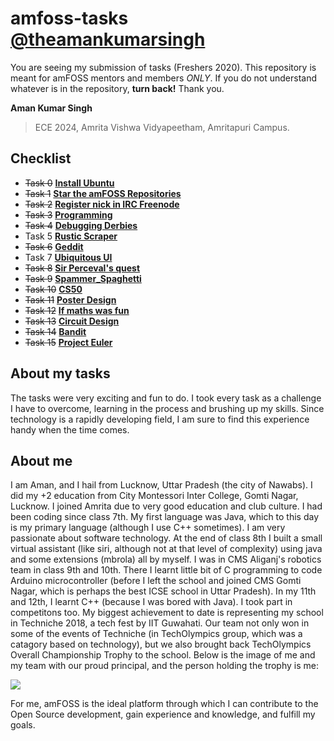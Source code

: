 # amfoss-tasks [@theamankumarsingh](https://github.com/theamankumarsingh)

You are seeing my submission of tasks (Freshers 2020). This repository is meant for amFOSS mentors and members *ONLY*. If you do not understand whatever is in the repository, **turn back!**
Thank you.

**Aman Kumar Singh**
>ECE 2024,
>Amrita Vishwa Vidyapeetham,
>Amritapuri Campus.

## Checklist
- ~~Task 0~~  [**Install Ubuntu**](https://github.com/theamankumarsingh/amfoss-tasks/tree/main/task-0)
- ~~Task 1~~  [**Star the amFOSS Repositories**](https://github.com/theamankumarsingh/amfoss-tasks/tree/main/task-1)
- ~~Task 2~~  [**Register nick in IRC Freenode**](https://github.com/theamankumarsingh/amfoss-tasks/tree/main/task-2)
- ~~Task 3~~  [**Programming**](https://github.com/theamankumarsingh/amfoss-tasks/tree/main/task-3)
- ~~Task 4~~  [**Debugging Derbies**](https://github.com/theamankumarsingh/amfoss-tasks/tree/main/task-4)
- Task 5  [**Rustic Scraper**](https://github.com/theamankumarsingh/amfoss-tasks/tree/main/task-5)
- ~~Task 6~~  [**Geddit**](https://github.com/theamankumarsingh/amfoss-tasks/tree/main/task-6)
- Task 7  [**Ubiquitous UI**](https://github.com/theamankumarsingh/amfoss-tasks/tree/main/task-7)
- ~~Task 8~~  [**Sir Perceval's quest**](https://github.com/theamankumarsingh/amfoss-tasks/tree/main/task-8)
- ~~Task 9~~  [**Spammer_Spaghetti**](https://github.com/theamankumarsingh/amfoss-tasks/tree/main/task-9)
- ~~Task 10~~ [**CS50**](https://github.com/theamankumarsingh/amfoss-tasks/tree/main/task-10)
- ~~Task 11~~ [**Poster Design**](https://github.com/theamankumarsingh/amfoss-tasks/tree/main/task-11)
- ~~Task 12~~ [**If maths was fun**](https://github.com/theamankumarsingh/amfoss-tasks/tree/main/task-12)
- ~~Task 13~~ [**Circuit Design**](https://github.com/theamankumarsingh/amfoss-tasks/tree/main/task-13)
- ~~Task 14~~ [**Bandit**](https://github.com/theamankumarsingh/amfoss-tasks/tree/main/task-14)
- ~~Task 15~~ [**Project Euler**](https://github.com/theamankumarsingh/amfoss-tasks/tree/main/task-15)

## About my tasks
The tasks were very exciting and fun to do. I took every task as a challenge I have to overcome, learning in the process and brushing up my skills. Since technology is a rapidly developing field, I am sure to find this experience handy when the time comes.
     
## About me
I am Aman, and I hail from Lucknow, Uttar Pradesh (the city of Nawabs). I did my +2 education from City Montessori Inter College, Gomti Nagar, Lucknow. I joined Amrita due to very good education and club culture. I had been coding since class 7th. My first language was Java, which to this day is my primary language (although I use C++ sometimes). I am very passionate about software technology. At the end of class 8th I built a small virtual assistant (like siri, although not at that level of complexity) using java and some extensions (mbrola) all by myself. I was in CMS Aliganj's robotics team in class 9th and 10th. There I learnt little bit of C programming to code Arduino microcontroller (before I left the school and joined CMS Gomti Nagar, which is perhaps the best ICSE school in Uttar Pradesh). In my 11th and 12th, I learnt C++ (because I was bored with Java). I took part in competitons too. My biggest achievement to date is representing my school in Techniche 2018, a tech fest by IIT Guwahati. Our team not only won in some of the events of Techniche (in TechOlympics group, which was a catagory based on technology), but we also brought back TechOlympics Overall Championship Trophy to the school. Below is the image of me and my team with our proud principal, and the person holding the trophy is me:

![](https://github.com/theamankumarsingh/amfoss-tasks/blob/main/0.png?raw=true)

For me, amFOSS is the ideal platform through which I can contribute to the Open Source development, gain experience and knowledge, and fulfill my goals.
